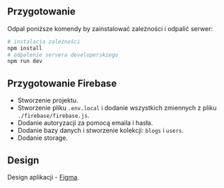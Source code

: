## Przygotowanie

Odpal poniższe komendy by zainstalować zależności i odpalić serwer:

```bash
# instalacja zależności
npm install
# odpalenie servera developerskiego
npm run dev
```

## Przygotowanie Firebase

 - Stworzenie projektu.
 - Stworzenie pliku `.env.local` i dodanie wszystkich zmiennych z pliku `./firebase/firebase.js`.
 - Dodanie autoryzacji za pomocą emaila i hasła.
 - Dodanie bazy danych i stworzenie kolekcji: `blogs` i `users`.
 - Dodanie storage.


## Design

Design aplikacji - [Figma](https://www.figma.com/file/X9BCsYwF8PsSw5iva4lYC4/Blog?node-id=0%3A1).
